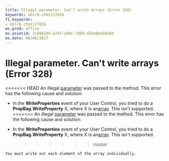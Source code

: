```yaml
---
title: Illegal parameter. Can't write arrays (Error 328)
keywords: vblr6.chm1117816
f1_keywords:
- vblr6.chm1117816
ms.prod: office
ms.assetid: 2c6082d4-a747-a50c-7d09-d26e0be98e9d
ms.date: 06/08/2017
---
```



# Illegal parameter. Can't write arrays (Error 328)

<<<<<<< HEAD
An illegal [parameter](../../Glossary/vbe-glossary.md) was passed to the method. This error has the following cause and solution:



- In the  **WriteProperties** event of your User Control, you tried to do a **PropBag.WriteProperty** X, where X is an[array](../../Glossary/vbe-glossary.md). This isn't supported.
=======
An illegal [parameter](../../Glossary/vbe-glossary.md#parameter) was passed to the method. This error has the following cause and solution:



- In the  **WriteProperties** event of your User Control, you tried to do a **PropBag.WriteProperty** X, where X is an[array](../../Glossary/vbe-glossary.md#array). This isn't supported.
>>>>>>> master
    
    You must write out each element of the array individually.
    


